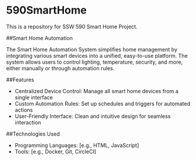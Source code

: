# 590SmartHome
This is a repository for SSW 590 Smart Home Project.

##Smart Home Automation

The Smart Home Automation System simplifies home management by integrating various smart devices into a unified, easy-to-use platform. The system allows users to control lighting, temperature, security, and more, either manually or through automation rules.

##Features
- Centralized Device Control: Manage all smart home devices from a single interface
- Custom Automation Rules: Set up schedules and triggers for automated actions
- User-Friendly Interface: Clean and intuitive design for seamless interaction

##Technologies Used
- Programming Languages: [e.g., HTML, JavaScript]
- Tools: [e.g., Docker, Git, CircleCI]

